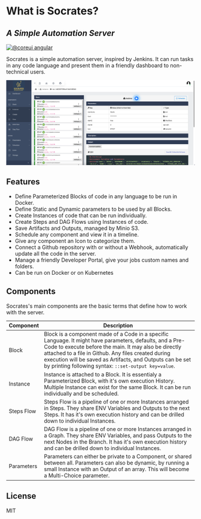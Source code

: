 # What is Socrates?

## _A Simple Automation Server_

[![@coreui angular](https://img.shields.io/badge/@coreui%20-angular-lightgrey.svg?style=flat-square)](https://github.com/coreui/angular)

Socrates is a simple automation server, inspired by Jenkins. It can run tasks in any code language and present them in a friendly dashboard to non-technical users.

![Overview](overview.png)

## Features

* Define Parameterized Blocks of code in any language to be run in Docker.
* Define Static and Dynamic parameters to be used by all Blocks.
* Create Instances of code that can be run individually.
* Create Steps and DAG Flows using Instances of code.
* Save Artifacts and Outputs, managed by Minio S3.
* Schedule any component and view it in a timeline.
* Give any component an Icon to categorize them.
* Connect a Github repository with or without a Webhook, automatically update all the code in the server.
* Manage a friendly Developer Portal, give your jobs custom names and folders.
* Can be run on Docker or on Kubernetes

## Components

Socrates's main components are the basic terms that define how to work with the server.

| Component  | Description                                                                                                                                                                                                                                                                                                                                    |
| ---------- | ---------------------------------------------------------------------------------------------------------------------------------------------------------------------------------------------------------------------------------------------------------------------------------------------------------------------------------------------- |
| Block      | Block is a component made of a Code in a specific Language. It might have parameters, defaults, and a Pre-Code to execute before the main. It may also be directly attached to a file in Github. Any files created during execution will be saved as Artifacts, and Outputs can be set by printing following syntax: `::set-output key=value`. |
| Instance   | Instance is attached to a Block. It is essentialy a Parameterized Block, with it's own execution History. Multiple Instance can exist for the same Block. It can be run individually and be scheduled.                                                                                                                                         |
| Steps Flow | Steps Flow is a pipeline of one or more Instances arranged in Steps. They share ENV Variables and Outputs to the next Steps. It has it's own execution history and can be drilled down to individual Instances.                                                                                                                                |
| DAG Flow   | DAG Flow is a pipeline of one or more Instances arranged in a Graph. They share ENV Variables, and pass Outputs to the next Nodes in the Branch. It has it's own execution history and can be drilled down to individual Instances.                                                                                                            |
| Parameters | Parameters can either be private to a Component, or shared between all. Parameters can also be dynamic, by running a small Instance with an Output of an array. This will become a Multi-Choice parameter.                                                                                                                                     |

## License

MIT
